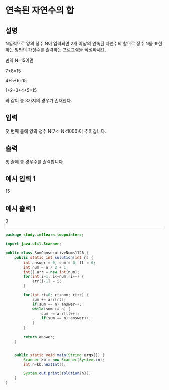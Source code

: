 # 연속된 자연수의 합

## 설명

N입력으로 양의 정수 N이 입력되면 2개 이상의 연속된 자연수의 합으로 정수 N을 표현하는 방법의 가짓수를 출력하는 프로그램을 작성하세요.

만약 N=15이면

7+8=15

4+5+6=15

1+2+3+4+5=15

와 같이 총 3가지의 경우가 존재한다.


## 입력
첫 번째 줄에 양의 정수 N(7<=N<1000)이 주어집니다.


## 출력
첫 줄에 총 경우수를 출력합니다.


## 예시 입력 1 

15
## 예시 출력 1

3

---

```java
package study.inflearn.twopointers;

import java.util.Scanner;

public class SumConsecutiveNums1126 {
    public static int solution(int n) {
        int answer = 0, sum = 0, lt = 0;
        int num = n / 2 + 1;
        int[] arr = new int[num];
        for(int i=1; i<=num; i++) {
            arr[i-1] = i;
        }

        for(int rt=0; rt<num; rt++) {
            sum += arr[rt];
            if(sum == n) answer++;
            while(sum >= n) {
                sum -= arr[lt++];
                if(sum == n) answer++;
            }
        }

        return answer;
    }


    public static void main(String args[]) {
        Scanner kb = new Scanner(System.in);
        int n=kb.nextInt();

        System.out.print(solution(n));
    }
}

```
